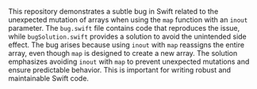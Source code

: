 This repository demonstrates a subtle bug in Swift related to the unexpected mutation of arrays when using the `map` function with an `inout` parameter. The `bug.swift` file contains code that reproduces the issue, while `bugSolution.swift` provides a solution to avoid the unintended side effect.  The bug arises because using `inout` with `map` reassigns the entire array, even though `map` is designed to create a new array.  The solution emphasizes avoiding `inout` with `map` to prevent unexpected mutations and ensure predictable behavior. This is important for writing robust and maintainable Swift code.